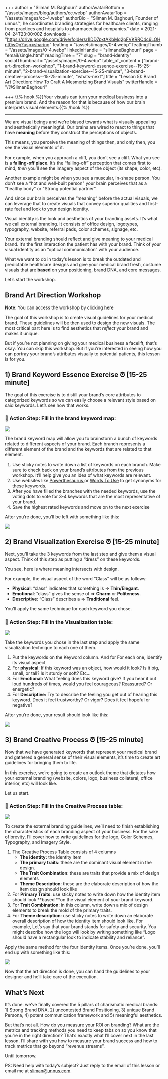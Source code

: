 +++
author = "Sliman M. Baghouri"
authorAvatarBottom = "/assets/images/blog/authors/cc.webp"
authorAvatarTop = "/assets/images/cc-4.webp"
authorBio = "Sliman M. Baghouri, Founder of unnus™, he coordinates branding strategies for healthcare clients, ranging from practices and hospitals to pharmaceutical companies."
date = 2021-04-24T23:00:00Z
downloads = "https://drive.google.com/drive/folders/1IDD7pxtAKbMg2pFVKRRC4c6LOHnt0wOg?usp=sharing"
featImg = "/assets/images/0-4.webp"
featImgThumb = "/assets/images/0-4.webp"
linkedinHandle = "slimaneBaghouri"
page = "email/single.html"
readingTime = "7"
slug = "brand-identity"
socialThumbnail = "/assets/images/0-4.webp"
table_of_content = ["brand-art-direction-workshop", "1-brand-keyword-essence-exercise--15-25-minute", "2-brand-visualization-exercise--15-25-minute", "3-brand-creative-process--15-25-minute", "whats-next"]
title = "Lesson 5): Brand Art Direction: How To Craft A Mesmerizing Brand Visuals"
twitterHandle = "/@SlimanBaghouri"

+++
{{% hook %}}Your visuals can turn your medical business into a premium brand. And the reason for that is because of how our brain interprets visual elements.{{% /hook %}}

***

We are visual beings and we’re biased towards what is visually appealing and aesthetically meaningful. Our brains are wired to react to things that have **meaning** before they construct the perceptions of objects.

This means, you perceive the meaning of things then, and only then, you see the visual elements of it.

For example, when you approach a cliff, you don’t see a cliff. What you see is a **falling-off place**. It’s the “falling-off” perception that comes first to mind, _then_ you’ll see the imagery aspect of the object (its shape, color, etc).

Another example might be when you see a muscular, in-shape person. You don’t see a “hot and well-built person" your brain perceives that as a "healthy body" or "Strong potential partner”.

And since our brain perceives the “meaning” before the actual visuals, we can leverage that to create visuals that convey superior qualities and first-rate feel and look to your design identity.

Visual identity is the look and aesthetics of your branding assets. It’s what we call external branding. It consists of office design, logotypes, typography, website, referral pads, color schemes, signage, etc.

Your external branding should reflect and give meaning to your medical brand. It’s the first interaction the patient has with your brand. Think of your visual identity as an “optical communication” with your audience.

What we want to do in today’s lesson is to break the outdated and predictable healthcare designs and give your medical brand fresh, costume visuals that are **based** on your positioning, brand DNA, and core messages.

Let’s start the workshop.

## Brand Art Direction Workshop

**Note**: You can access the workshop by [clicking here](https://miro.com/app/board/o9J_lUESbeA=/) 

The goal of this workshop is to create visual guidelines for your medical brand. These guidelines will be then used to design the new visuals. The most critical part here is to find aesthetics that _reflect_ your brand and makes it unique.

But if you’re not planning on giving your medical business a facelift, that’s okay. You can skip this workshop. But if you’re interested in seeing how you can portray your brand’s attributes visually to potential patients, this lesson is for you.

## 1) Brand Keyword Essence Exercise ⏰ \[15-25 minute\]

The goal of this exercise is to distill your brand’s core attributes to categorized keywords so we can easily choose a relevant style based on said keywords. Let’s see how that works.

### 🔴 Action Step: Fill in the brand keyword map:

![](/assets/images/1.webp)

The brand keyword map will allow you to brainstorm a bunch of keywords related to different aspects of your brand. Each branch represents a different element of the brand and the keywords that are related to that element.

1. Use sticky notes to write down a list of keywords on each branch. Make sure to check back on your brand’s attributes from the previous workshop. It’ll help give you an idea of what keywords are relevant.
2. Use websites like [Powerthesaurus ](https://www.powerthesaurus.org/)or [Words To Use](https://www.words-to-use.com/) to get synonyms for these keywords.
3. After you have filled the branches with the needed keywords, use the voting dots to vote for 3-4 keywords that are the most representative of your brand.
4. Save the highest rated keywords and move on to the next exercise

After you’re done, you’ll be left with something like this:

![](/assets/images/2.webp)

## 2) Brand Visualization Exercise ⏰ \[15-25 minute\]

Next, you’ll take the 3 keywords from the last step and give them a visual aspect. Think of this step as putting a “dress” on these keywords.

You see, here is where meaning intersects with design.

For example, the visual aspect of the word “Class” will be as follows:

* **Physical**: “class” indicates that something is ⇒ **Thin/Elegant**.
* **Emotional**: “class” gives the sense of ⇒ **Charm** or **Politeness**.
* **Descriptive**: “Class” describes a ⇒ **Traditional** feel.

You’ll apply the same technique for each keyword you chose.

### 🔴 Action Step: Fill in the Visualization table:

![](/assets/images/3-1.webp)

Take the keywords you chose in the last step and apply the same visualization technique to each one of them.

1. Put the keywords on the Keyword column. And for For each one, identify its visual aspect
2. For **physical**: If this keyword was an object, how would it look? Is it big, small, or tall? Is it sturdy or soft? Etc…
3. For **Emotional:** What feeling does this keyword give? If you hear it out loud hundreds of times, would you feel courageous? Reassured? Or energetic?
4. For **Descriptive:** Try to describe the feeling you get out of hearing this keyword. Does it feel trustworthy? Or vigor? Does it feel hopeful or negative?

After you’re done, your result should look like this:

![](/assets/images/4-2.webp)

## 3) Brand Creative Process ⏰ \[15-25 minute\]

Now that we have generated keywords that represent your medical brand and gathered a general sense of their visual elements, it’s time to create art guidelines for bringing them to life.

In this exercise, we’re going to create an outlook theme that dictates how your external branding (website, colors, logo, business collateral, office interior, etc) will look like.

Let us start.

### 🔴 Action Step: Fill in the Creative Process table:

![](/assets/images/5-2.webp)

To create the external branding guidelines, we’ll need to finish establishing the characteristics of each branding aspect of your business. For the sake of brevity, I’ll cover how to write guidelines for the logo, Color Schemes, Typography, and Imagery Style.

1. The Creative Process Table consists of 4 columns
   * **The identity:** the identity item
   * **The primary traits**: these are the dominant visual element in the design.
   * **The Trait Combination**: these are traits that provide a mix of design elements
   * **Theme Description**: these are the elaborate description of how the item design should look like
2. For **Primary Traits**: use sticky notes to write down how the identity item should look **based **on the visual element of your brand keyword.
3. For **Trait Combination**: in this column, write down a mix of design elements to break the mold of the primary traits.
4. For **Theme description**: use sticky notes to write down an elaborate overall description of how the identity item should look like. For example, Let’s say that your brand stands for safety and security. You might describe how the logo will look by writing something like “Logo should have a rectangular look to indicate stability and reliance”.

Apply the same method for the four identity items. Once you’re done, you’ll end up with something like this:

![](/assets/images/6-2.webp)

Now that the art direction is done, you can hand the guidelines to your designer and he’ll take care of the execution.

## What’s Next

It’s done. we’ve finally covered the 5 pillars of charismatic medical brands: 1) Strong Brand DNA, 2) uncontested Brand Positioning, 3) unique Brand Persona, 4) potent communication framework and 5) meaningful aesthetics.

But that’s not all. How do you measure your ROI on branding? What are the metrics and tracking methods you need to keep tabs on so you know that you’re in the right direction? That’s exactly what I’ll cover next in the last lesson. I’ll share with you how to measure your brand success and how to track metrics that go beyond “revenue streams”.

Until tomorrow.

PS: Need help with today’s subject? Just reply to the email of this lesson or email me at [sliman@unnus.com](mailto:sliman@unnus.com).